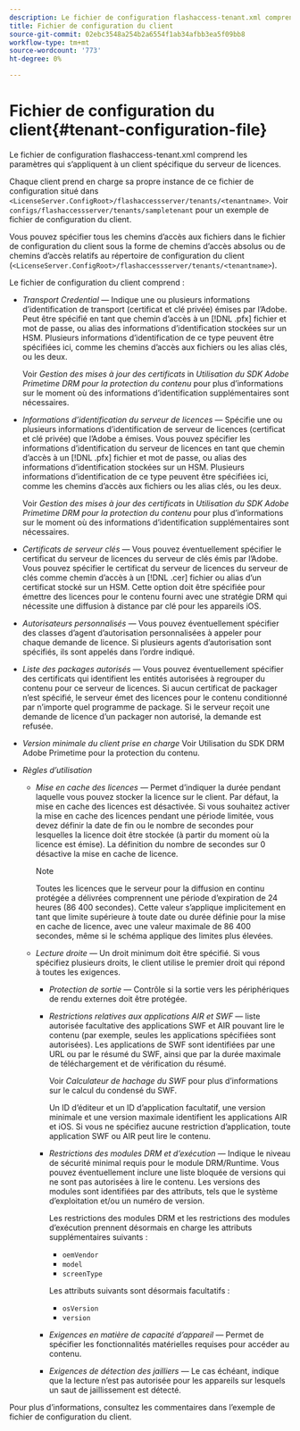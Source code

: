 ```yaml
---
description: Le fichier de configuration flashaccess-tenant.xml comprend les paramètres qui s’appliquent à un client spécifique du serveur de licences.
title: Fichier de configuration du client
source-git-commit: 02ebc3548a254b2a6554f1ab34afbb3ea5f09bb8
workflow-type: tm+mt
source-wordcount: '773'
ht-degree: 0%

---
```


# Fichier de configuration du client{#tenant-configuration-file}

Le fichier de configuration flashaccess-tenant.xml comprend les paramètres qui s’appliquent à un client spécifique du serveur de licences.

Chaque client prend en charge sa propre instance de ce fichier de configuration situé dans `<LicenseServer.ConfigRoot>/flashaccessserver/tenants/<tenantname>`. Voir `configs/flashaccessserver/tenants/sampletenant` pour un exemple de fichier de configuration du client.

Vous pouvez spécifier tous les chemins d’accès aux fichiers dans le fichier de configuration du client sous la forme de chemins d’accès absolus ou de chemins d’accès relatifs au répertoire de configuration du client (`<LicenseServer.ConfigRoot>/flashaccessserver/tenants/<tenantname>`).

Le fichier de configuration du client comprend :

* *Transport Credential* — Indique une ou plusieurs informations d’identification de transport (certificat et clé privée) émises par l’Adobe. Peut être spécifié en tant que chemin d’accès à un [!DNL .pfx] fichier et mot de passe, ou alias des informations d’identification stockées sur un HSM. Plusieurs informations d’identification de ce type peuvent être spécifiées ici, comme les chemins d’accès aux fichiers ou les alias clés, ou les deux.

  Voir *Gestion des mises à jour des certificats* in *Utilisation du SDK Adobe Primetime DRM pour la protection du contenu* pour plus d’informations sur le moment où des informations d’identification supplémentaires sont nécessaires.

* *Informations d’identification du serveur de licences* — Spécifie une ou plusieurs informations d’identification de serveur de licences (certificat et clé privée) que l’Adobe a émises. Vous pouvez spécifier les informations d’identification du serveur de licences en tant que chemin d’accès à un [!DNL .pfx] fichier et mot de passe, ou alias des informations d’identification stockées sur un HSM. Plusieurs informations d’identification de ce type peuvent être spécifiées ici, comme les chemins d’accès aux fichiers ou les alias clés, ou les deux.

  Voir *Gestion des mises à jour des certificats* in *Utilisation du SDK Adobe Primetime DRM pour la protection du contenu* pour plus d’informations sur le moment où des informations d’identification supplémentaires sont nécessaires.

* *Certificats de serveur clés* — Vous pouvez éventuellement spécifier le certificat du serveur de licences du serveur de clés émis par l’Adobe. Vous pouvez spécifier le certificat du serveur de licences du serveur de clés comme chemin d’accès à un [!DNL .cer] fichier ou alias d’un certificat stocké sur un HSM. Cette option doit être spécifiée pour émettre des licences pour le contenu fourni avec une stratégie DRM qui nécessite une diffusion à distance par clé pour les appareils iOS.

* *Autorisateurs personnalisés* — Vous pouvez éventuellement spécifier des classes d’agent d’autorisation personnalisées à appeler pour chaque demande de licence. Si plusieurs agents d’autorisation sont spécifiés, ils sont appelés dans l’ordre indiqué.
* *Liste des packages autorisés* — Vous pouvez éventuellement spécifier des certificats qui identifient les entités autorisées à regrouper du contenu pour ce serveur de licences. Si aucun certificat de packager n’est spécifié, le serveur émet des licences pour le contenu conditionné par n’importe quel programme de package. Si le serveur reçoit une demande de licence d’un packager non autorisé, la demande est refusée.
* *Version minimale du client prise en charge* Voir Utilisation du SDK DRM Adobe Primetime pour la protection du contenu.

* *Règles d’utilisation*

   * *Mise en cache des licences* — Permet d’indiquer la durée pendant laquelle vous pouvez stocker la licence sur le client. Par défaut, la mise en cache des licences est désactivée. Si vous souhaitez activer la mise en cache des licences pendant une période limitée, vous devez définir la date de fin ou le nombre de secondes pour lesquelles la licence doit être stockée (à partir du moment où la licence est émise). La définition du nombre de secondes sur 0 désactive la mise en cache de licence.

     >[!NOTE]
     >
     >Toutes les licences que le serveur pour la diffusion en continu protégée a délivrées comprennent une période d’expiration de 24 heures (86 400 secondes). Cette valeur s’applique implicitement en tant que limite supérieure à toute date ou durée définie pour la mise en cache de licence, avec une valeur maximale de 86 400 secondes, même si le schéma applique des limites plus élevées.

   * *Lecture droite* — Un droit minimum doit être spécifié. Si vous spécifiez plusieurs droits, le client utilise le premier droit qui répond à toutes les exigences.

      * *Protection de sortie* — Contrôle si la sortie vers les périphériques de rendu externes doit être protégée.
      * *Restrictions relatives aux applications AIR et SWF* — liste autorisée facultative des applications SWF et AIR pouvant lire le contenu (par exemple, seules les applications spécifiées sont autorisées). Les applications de SWF sont identifiées par une URL ou par le résumé du SWF, ainsi que par la durée maximale de téléchargement et de vérification du résumé.

        Voir *Calculateur de hachage du SWF* pour plus d’informations sur le calcul du condensé du SWF.

        Un ID d’éditeur et un ID d’application facultatif, une version minimale et une version maximale identifient les applications AIR et iOS. Si vous ne spécifiez aucune restriction d’application, toute application SWF ou AIR peut lire le contenu.

      * *Restrictions des modules DRM et d’exécution* — Indique le niveau de sécurité minimal requis pour le module DRM/Runtime. Vous pouvez éventuellement inclure une liste bloquée de versions qui ne sont pas autorisées à lire le contenu. Les versions des modules sont identifiées par des attributs, tels que le système d’exploitation et/ou un numéro de version.

        Les restrictions des modules DRM et les restrictions des modules d’exécution prennent désormais en charge les attributs supplémentaires suivants :

         * `oemVendor`
         * `model`
         * `screenType`

        Les attributs suivants sont désormais facultatifs :

         * `osVersion`
         * `version`

      * *Exigences en matière de capacité d’appareil* — Permet de spécifier les fonctionnalités matérielles requises pour accéder au contenu.
      * *Exigences de détection des jailliers* — Le cas échéant, indique que la lecture n’est pas autorisée pour les appareils sur lesquels un saut de jaillissement est détecté.

Pour plus d’informations, consultez les commentaires dans l’exemple de fichier de configuration du client.
